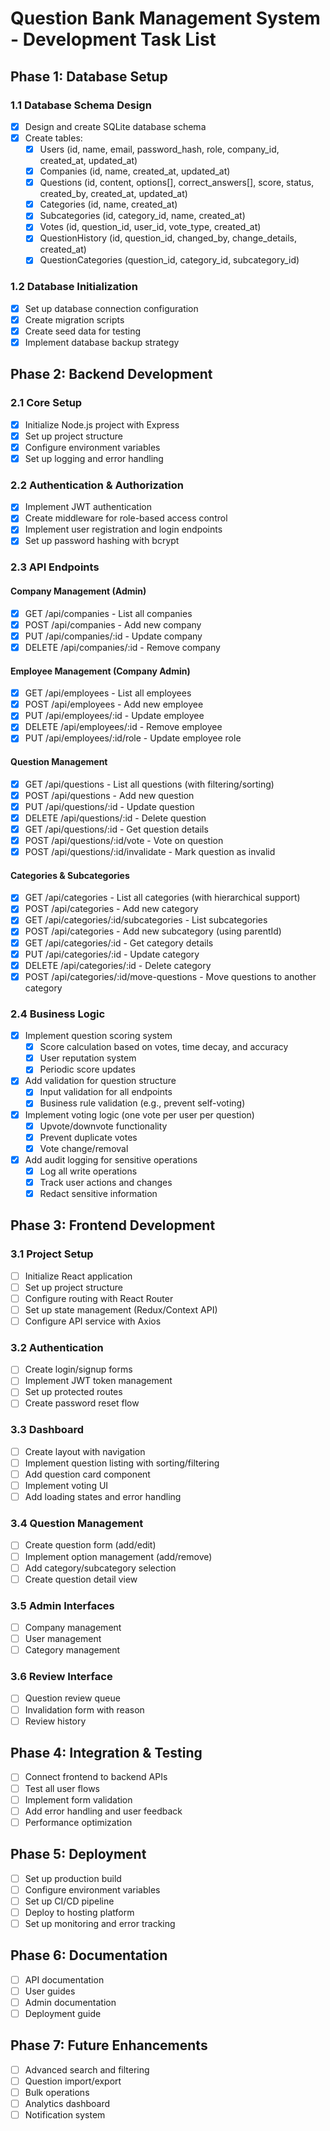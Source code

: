 # Question Bank Management System - Development Task List

## Phase 1: Database Setup

### 1.1 Database Schema Design
- [x] Design and create SQLite database schema
- [x] Create tables:
  - [x] Users (id, name, email, password_hash, role, company_id, created_at, updated_at)
  - [x] Companies (id, name, created_at, updated_at)
  - [x] Questions (id, content, options[], correct_answers[], score, status, created_by, created_at, updated_at)
  - [x] Categories (id, name, created_at)
  - [x] Subcategories (id, category_id, name, created_at)
  - [x] Votes (id, question_id, user_id, vote_type, created_at)
  - [x] QuestionHistory (id, question_id, changed_by, change_details, created_at)
  - [x] QuestionCategories (question_id, category_id, subcategory_id)

### 1.2 Database Initialization
- [x] Set up database connection configuration
- [x] Create migration scripts
- [x] Create seed data for testing
- [x] Implement database backup strategy

## Phase 2: Backend Development

### 2.1 Core Setup
- [x] Initialize Node.js project with Express
- [x] Set up project structure
- [x] Configure environment variables
- [x] Set up logging and error handling

### 2.2 Authentication & Authorization
- [x] Implement JWT authentication
- [x] Create middleware for role-based access control
- [x] Implement user registration and login endpoints
- [x] Set up password hashing with bcrypt

### 2.3 API Endpoints

#### Company Management (Admin)
- [x] GET /api/companies - List all companies
- [x] POST /api/companies - Add new company
- [x] PUT /api/companies/:id - Update company
- [x] DELETE /api/companies/:id - Remove company

#### Employee Management (Company Admin)
- [x] GET /api/employees - List all employees
- [x] POST /api/employees - Add new employee
- [x] PUT /api/employees/:id - Update employee
- [x] DELETE /api/employees/:id - Remove employee
- [x] PUT /api/employees/:id/role - Update employee role

#### Question Management
- [x] GET /api/questions - List all questions (with filtering/sorting)
- [x] POST /api/questions - Add new question
- [x] PUT /api/questions/:id - Update question
- [x] DELETE /api/questions/:id - Delete question
- [x] GET /api/questions/:id - Get question details
- [x] POST /api/questions/:id/vote - Vote on question
- [x] POST /api/questions/:id/invalidate - Mark question as invalid

#### Categories & Subcategories
- [x] GET /api/categories - List all categories (with hierarchical support)
- [x] POST /api/categories - Add new category
- [x] GET /api/categories/:id/subcategories - List subcategories
- [x] POST /api/categories - Add new subcategory (using parentId)
- [x] GET /api/categories/:id - Get category details
- [x] PUT /api/categories/:id - Update category
- [x] DELETE /api/categories/:id - Delete category
- [x] POST /api/categories/:id/move-questions - Move questions to another category

### 2.4 Business Logic
- [x] Implement question scoring system
  - [x] Score calculation based on votes, time decay, and accuracy
  - [x] User reputation system
  - [x] Periodic score updates
- [x] Add validation for question structure
  - [x] Input validation for all endpoints
  - [x] Business rule validation (e.g., prevent self-voting)
- [x] Implement voting logic (one vote per user per question)
  - [x] Upvote/downvote functionality
  - [x] Prevent duplicate votes
  - [x] Vote change/removal
- [x] Add audit logging for sensitive operations
  - [x] Log all write operations
  - [x] Track user actions and changes
  - [x] Redact sensitive information

## Phase 3: Frontend Development

### 3.1 Project Setup
- [ ] Initialize React application
- [ ] Set up project structure
- [ ] Configure routing with React Router
- [ ] Set up state management (Redux/Context API)
- [ ] Configure API service with Axios

### 3.2 Authentication
- [ ] Create login/signup forms
- [ ] Implement JWT token management
- [ ] Set up protected routes
- [ ] Create password reset flow

### 3.3 Dashboard
- [ ] Create layout with navigation
- [ ] Implement question listing with sorting/filtering
- [ ] Add question card component
- [ ] Implement voting UI
- [ ] Add loading states and error handling

### 3.4 Question Management
- [ ] Create question form (add/edit)
- [ ] Implement option management (add/remove)
- [ ] Add category/subcategory selection
- [ ] Create question detail view

### 3.5 Admin Interfaces
- [ ] Company management
- [ ] User management
- [ ] Category management

### 3.6 Review Interface
- [ ] Question review queue
- [ ] Invalidation form with reason
- [ ] Review history

## Phase 4: Integration & Testing
- [ ] Connect frontend to backend APIs
- [ ] Test all user flows
- [ ] Implement form validation
- [ ] Add error handling and user feedback
- [ ] Performance optimization

## Phase 5: Deployment
- [ ] Set up production build
- [ ] Configure environment variables
- [ ] Set up CI/CD pipeline
- [ ] Deploy to hosting platform
- [ ] Set up monitoring and error tracking

## Phase 6: Documentation
- [ ] API documentation
- [ ] User guides
- [ ] Admin documentation
- [ ] Deployment guide

## Phase 7: Future Enhancements
- [ ] Advanced search and filtering
- [ ] Question import/export
- [ ] Bulk operations
- [ ] Analytics dashboard
- [ ] Notification system